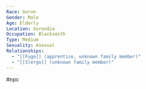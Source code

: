 ```yaml
---
Race: Goron
Gender: Male
Age: Elderly
Location: Gorondia
Occupation: Blacksmith
Type: Medium
Sexuality: Asexual
Relationships:
  - "[[Fugo]] (apprentice, unknown family member)"
  - "[[Slergo]] (unknown family member)"
---
```

 #npc 

